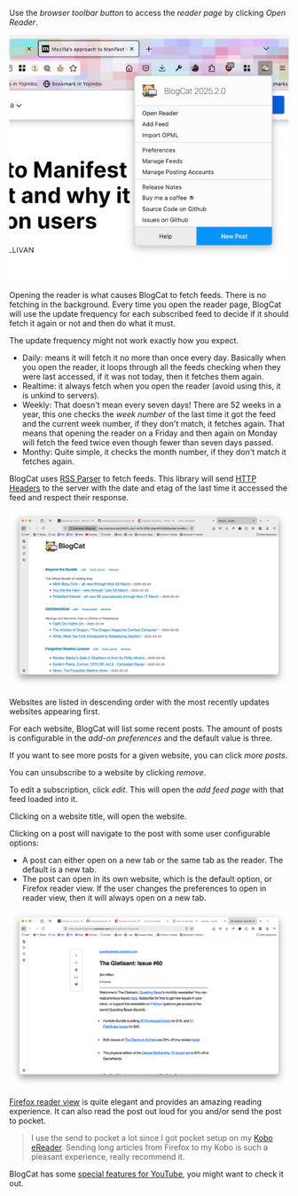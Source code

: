 Use the _browser toolbar button_ to access the _reader page_ by clicking _Open Reader_.

![Browser toolbar button](_media/browser-action.png)

Opening the reader is what causes BlogCat to fetch feeds. There is no fetching in the background. Every time you open the reader page, BlogCat will use the update frequency for each subscribed feed to decide if it should fetch it again or not and then do what it must.

The update frequency might not work exactly how you expect.

- Daily: means it will fetch it no more than once every day. Basically when you open the reader, it loops through all the feeds checking when they were last accessed, if it was not today, then it fetches them again.
- Realtime: it always fetch when you open the reader (avoid using this, it is unkind to servers).
- Weekly: That doesn't mean every seven days! There are 52 weeks in a year, this one checks the _week number_ of the last time it got the feed and the current week number, if they don't match, it fetches again. That means that opening the reader on a Friday and then again on Monday will fetch the feed twice even though fewer than seven days passed.
- Monthy: Quite simple, it checks the month number, if they don't match it fetches again.

BlogCat uses [RSS Parser](https://github.com/rbren/rss-parser) to fetch feeds. This library will send [HTTP Headers](https://developer.mozilla.org/en-US/docs/Web/HTTP/Headers) to the server with the date and etag of the last time it accessed the feed and respect their response.

![Reader page](_media/reader-page.png)

Websites are listed in descending order with the most recently updates websites appearing first.

For each website, BlogCat will list some recent posts. The amount of posts is configurable in the _add-on preferences_ and the default value is three.

If you want to see more posts for a given website, you can click _more posts_.

You can unsubscribe to a website by clicking _remove_.

To edit a subscription, click _edit_. This will open the _add feed page_ with that feed loaded into it.

Clicking on a website title, will open the website.

Clicking on a post will navigate to the post with some user configurable options:

- A post can either open on a new tab or the same tab as the reader. The default is a new tab.
- The post can open in its own website, which is the default option, or Firefox reader view. If the user changes the preferences to open in reader view, then it will always open on a new tab.

![Firefox reader view](_media/firefox-reader-view.png)

[Firefox reader view](https://support.mozilla.org/en-US/kb/firefox-reader-view-clutter-free-web-pages) is quite elegant and provides an amazing reading experience. It can also read the post out loud for you and/or send the post to pocket.

> I use the send to pocket a lot since I got pocket setup on my [Kobo eReader](https://uk.kobobooks.com/collections/ereaders). Sending long articles from Firefox to my Kobo is such a pleasant experience, really recommend it.

BlogCat has some [special features for YouTube](youtube.md), you might want to check it out.
